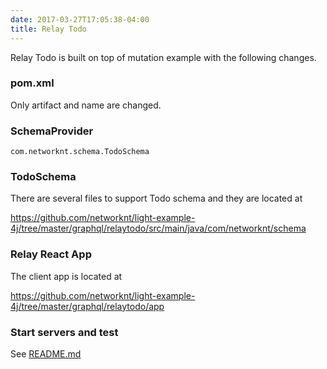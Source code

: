 ```yaml
---
date: 2017-03-27T17:05:38-04:00
title: Relay Todo
---
```


Relay Todo is built on top of mutation example with the following changes.

### pom.xml

Only artifact and name are changed.

### SchemaProvider

```
com.networknt.schema.TodoSchema
```

### TodoSchema

There are several files to support Todo schema and they are located at 

https://github.com/networknt/light-example-4j/tree/master/graphql/relaytodo/src/main/java/com/networknt/schema

### Relay React App

The client app is located at 

https://github.com/networknt/light-example-4j/tree/master/graphql/relaytodo/app

### Start servers and test

See [README.md](https://github.com/networknt/light-example-4j/tree/master/graphql/relaytodo)